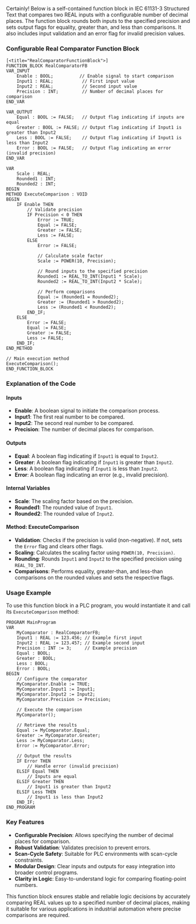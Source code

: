 Certainly! Below is a self-contained function block in IEC 61131-3 Structured Text that compares two REAL inputs with a configurable number of decimal places. The function block rounds both inputs to the specified precision and sets output flags for equality, greater than, and less than comparisons. It also includes input validation and an error flag for invalid precision values.

### Configurable Real Comparator Function Block

```st
[<title="RealComparatorFunctionBlock">]
FUNCTION_BLOCK RealComparatorFB
VAR_INPUT
    Enable : BOOL;          // Enable signal to start comparison
    Input1 : REAL;           // First input value
    Input2 : REAL;           // Second input value
    Precision : INT;         // Number of decimal places for comparison
END_VAR

VAR_OUTPUT
    Equal : BOOL := FALSE;   // Output flag indicating if inputs are equal
    Greater : BOOL := FALSE; // Output flag indicating if Input1 is greater than Input2
    Less : BOOL := FALSE;    // Output flag indicating if Input1 is less than Input2
    Error : BOOL := FALSE;   // Output flag indicating an error (invalid precision)
END_VAR

VAR
    Scale : REAL;
    Rounded1 : INT;
    Rounded2 : INT;
BEGIN
METHOD ExecuteComparison : VOID
BEGIN
    IF Enable THEN
        // Validate precision
        IF Precision < 0 THEN
            Error := TRUE;
            Equal := FALSE;
            Greater := FALSE;
            Less := FALSE;
        ELSE
            Error := FALSE;

            // Calculate scale factor
            Scale := POWER(10, Precision);

            // Round inputs to the specified precision
            Rounded1 := REAL_TO_INT(Input1 * Scale);
            Rounded2 := REAL_TO_INT(Input2 * Scale);

            // Perform comparisons
            Equal := (Rounded1 = Rounded2);
            Greater := (Rounded1 > Rounded2);
            Less := (Rounded1 < Rounded2);
        END_IF;
    ELSE
        Error := FALSE;
        Equal := FALSE;
        Greater := FALSE;
        Less := FALSE;
    END_IF;
END_METHOD

// Main execution method
ExecuteComparison();
END_FUNCTION_BLOCK
```

### Explanation of the Code

#### Inputs
- **Enable**: A boolean signal to initiate the comparison process.
- **Input1**: The first real number to be compared.
- **Input2**: The second real number to be compared.
- **Precision**: The number of decimal places for comparison.

#### Outputs
- **Equal**: A boolean flag indicating if `Input1` is equal to `Input2`.
- **Greater**: A boolean flag indicating if `Input1` is greater than `Input2`.
- **Less**: A boolean flag indicating if `Input1` is less than `Input2`.
- **Error**: A boolean flag indicating an error (e.g., invalid precision).

#### Internal Variables
- **Scale**: The scaling factor based on the precision.
- **Rounded1**: The rounded value of `Input1`.
- **Rounded2**: The rounded value of `Input2`.

#### Method: ExecuteComparison
- **Validation**: Checks if the precision is valid (non-negative). If not, sets the `Error` flag and clears other flags.
- **Scaling**: Calculates the scaling factor using `POWER(10, Precision)`.
- **Rounding**: Rounds `Input1` and `Input2` to the specified precision using `REAL_TO_INT`.
- **Comparisons**: Performs equality, greater-than, and less-than comparisons on the rounded values and sets the respective flags.

### Usage Example

To use this function block in a PLC program, you would instantiate it and call its `ExecuteComparison` method:

```st
PROGRAM MainProgram
VAR
    MyComparator : RealComparatorFB;
    Input1 : REAL := 123.456; // Example first input
    Input2 : REAL := 123.457; // Example second input
    Precision : INT := 3;     // Example precision
    Equal : BOOL;
    Greater : BOOL;
    Less : BOOL;
    Error : BOOL;
BEGIN
    // Configure the comparator
    MyComparator.Enable := TRUE;
    MyComparator.Input1 := Input1;
    MyComparator.Input2 := Input2;
    MyComparator.Precision := Precision;

    // Execute the comparison
    MyComparator();

    // Retrieve the results
    Equal := MyComparator.Equal;
    Greater := MyComparator.Greater;
    Less := MyComparator.Less;
    Error := MyComparator.Error;

    // Output the results
    IF Error THEN
        // Handle error (invalid precision)
    ELSIF Equal THEN
        // Inputs are equal
    ELSIF Greater THEN
        // Input1 is greater than Input2
    ELSIF Less THEN
        // Input1 is less than Input2
    END_IF;
END_PROGRAM
```

### Key Features
- **Configurable Precision**: Allows specifying the number of decimal places for comparison.
- **Robust Validation**: Validates precision to prevent errors.
- **Scan-Cycle Safety**: Suitable for PLC environments with scan-cycle constraints.
- **Modular Design**: Clear inputs and outputs for easy integration into broader control programs.
- **Clarity in Logic**: Easy-to-understand logic for comparing floating-point numbers.

This function block ensures stable and reliable logic decisions by accurately comparing REAL values up to a specified number of decimal places, making it suitable for various applications in industrial automation where precise comparisons are required.
